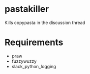 # pastakiller
Kills copypasta in the discussion thread

# Requirements

* praw
* fuzzywuzzy
* slack_python_logging
